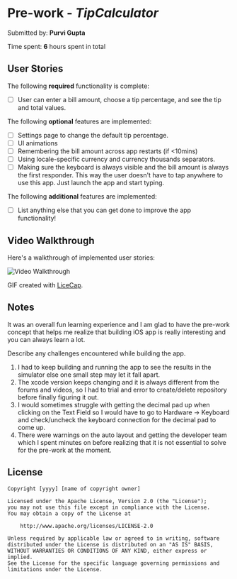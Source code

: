 # Pre-work - *TipCalculator*

Submitted by: **Purvi Gupta**

Time spent: **6** hours spent in total

## User Stories

The following **required** functionality is complete:

* [ ] User can enter a bill amount, choose a tip percentage, and see the tip and total values.

The following **optional** features are implemented:
* [ ] Settings page to change the default tip percentage.
* [ ] UI animations
* [ ] Remembering the bill amount across app restarts (if <10mins)
* [ ] Using locale-specific currency and currency thousands separators.
* [ ] Making sure the keyboard is always visible and the bill amount is always the first responder. This way the user doesn't have to tap anywhere to use this app. Just launch the app and start typing.

The following **additional** features are implemented:

- [ ] List anything else that you can get done to improve the app functionality!

## Video Walkthrough 

Here's a walkthrough of implemented user stories:

<img src='http://i.imgur.com/link/to/your/gif/file.gif' title='Video Walkthrough' width='' alt='Video Walkthrough' />

GIF created with [LiceCap](http://www.cockos.com/licecap/).

## Notes
It was an overall fun learning experience and I am glad to have the pre-work concept that helps me realize that building iOS app is really interesting and you can always learn a lot. 

Describe any challenges encountered while building the app.

1. I had to keep building and running the app to see the results in the simulator else one small step may let it fall apart. 
2. The xcode version keeps changing and it is always different from the forums and videos, so I had to trial and error to create/delete repository before finally figuring it out.
3. I would sometimes struggle with getting the decimal pad up when clicking on the Text Field so I would have to go to Hardware -> Keyboard and check/uncheck the keyboard connection for the decimal pad to come up. 
4. There were warnings on the auto layout and getting the developer team which I spent minutes on before realizing that it is not essential to solve for the pre-work at the moment.


## License

    Copyright [yyyy] [name of copyright owner]

    Licensed under the Apache License, Version 2.0 (the "License");
    you may not use this file except in compliance with the License.
    You may obtain a copy of the License at

        http://www.apache.org/licenses/LICENSE-2.0

    Unless required by applicable law or agreed to in writing, software
    distributed under the License is distributed on an "AS IS" BASIS,
    WITHOUT WARRANTIES OR CONDITIONS OF ANY KIND, either express or implied.
    See the License for the specific language governing permissions and
    limitations under the License.
